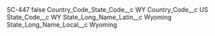 <?xml version="1.0" encoding="UTF-8"?>
<CustomMetadata xmlns="http://soap.sforce.com/2006/04/metadata" xmlns:xsi="http://www.w3.org/2001/XMLSchema-instance" xmlns:xsd="http://www.w3.org/2001/XMLSchema">
    <label>SC-447</label>
    <protected>false</protected>
    <values>
        <field>Country_Code_State_Code__c</field>
        <value xsi:type="xsd:string">WY</value>
    </values>
    <values>
        <field>Country_Code__c</field>
        <value xsi:type="xsd:string">US</value>
    </values>
    <values>
        <field>State_Code__c</field>
        <value xsi:type="xsd:string">WY</value>
    </values>
    <values>
        <field>State_Long_Name_Latin__c</field>
        <value xsi:type="xsd:string">Wyoming</value>
    </values>
    <values>
        <field>State_Long_Name_Local__c</field>
        <value xsi:type="xsd:string">Wyoming</value>
    </values>
</CustomMetadata>
